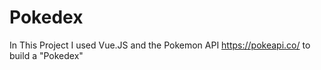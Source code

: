 # Pokedex

In This Project I used Vue.JS and the Pokemon API https://pokeapi.co/ to build a "Pokedex"
